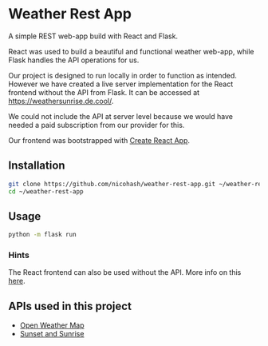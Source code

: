 # Weather Rest App

A simple REST web-app build with React and Flask.

React was used to build a beautiful and functional weather web-app, while Flask handles the API operations for us.

Our project is designed to run locally in order to function as intended. However we have created a live server implementation for the React frontend without the API from Flask.
It can be accessed at https://weathersunrise.de.cool/.

We could not include the API at server level because we would have needed a paid subscription from our provider for this.

Our frontend was bootstrapped with [Create React App](https://github.com/facebook/create-react-app).

## Installation

```zsh
git clone https://github.com/nicohash/weather-rest-app.git ~/weather-rest-app
cd ~/weather-rest-app
```

## Usage

```zsh
python -m flask run
```

### Hints

The React frontend can also be used without the API. More info on this [here](frontend/README.md).

## APIs used in this project

- [Open Weather Map](https://openweathermap.org/current)
- [Sunset and Sunrise](https://sunrise-sunset.org/api)
